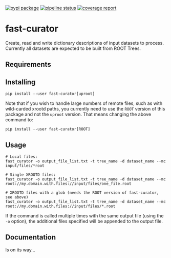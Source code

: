 [![pypi package](https://img.shields.io/pypi/v/fast-curator.svg)](https://pypi.org/project/fast-curator/)
[![pipeline status](https://gitlab.cern.ch/fast-hep/public/fast-curator/badges/master/pipeline.svg)](https://gitlab.cern.ch/fast-hep/public/fast-curator/commits/master)
[![coverage report](https://gitlab.cern.ch/fast-hep/public/fast-curator/badges/master/coverage.svg)](https://gitlab.cern.ch/fast-hep/public/fast-curator/commits/master)

fast-curator
=============
Create, read and write dictionary descriptions of input datasets to process.
Currently all datasets are expected to be built from ROOT Trees.

## Requirements


## Installing
```
pip install --user fast-curator[uproot]
```
Note that if you wish to handle large numbers of remote files, such as with wild-carded xrootd paths, you currently need to use the `ROOT` version of this package and not the `uproot` version.
That means changing the above command to:
```
pip install --user fast-curator[ROOT]
```

## Usage
```
# Local files:
fast_curator -o output_file_list.txt -t tree_name -d dataset_name --mc input/files/*root

# Single XROOTD files:
fast_curator -o output_file_list.txt -t tree_name -d dataset_name --mc root://my.domain.with.files://input/files/one_file.root

# XROOTD files with a glob (needs the ROOT version of fast-curator, see above)
fast_curator -o output_file_list.txt -t tree_name -d dataset_name --mc root://my.domain.with.files://input/files/*.root
```

If the command is called multiple times with the same output file (using the `-o` option), the additional files specified will be appended to the output file.

## Documentation
Is on its way...
